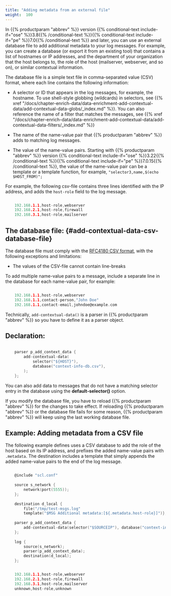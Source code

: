 ```yaml
---
title: "Adding metadata from an external file"
weight:  100
---
```

<!-- DISCLAIMER: This file is based on the syslog-ng Open Source Edition documentation https://github.com/balabit/syslog-ng-ose-guides/commit/2f4a52ee61d1ea9ad27cb4f3168b95408fddfdf2 and is used under the terms of The syslog-ng Open Source Edition Documentation License. The file has been modified by Axoflow. -->

In {{% productparam "abbrev" %}} version {{% conditional-text include-if="ose" %}}3.8{{% /conditional-text %}}{{% conditional-text include-if="pe" %}}7.0{{% /conditional-text %}} and later, you can use an external database file to add additional metadata to your log messages. For example, you can create a database (or export it from an existing tool) that contains a list of hostnames or IP addresses, and the department of your organization that the host belongs to, the role of the host (mailserver, webserver, and so on), or similar contextual information.

The database file is a simple text file in comma-separated value (CSV) format, where each line contains the following information:

  - A selector or ID that appears in the log messages, for example, the hostname. To use shell-style globbing (wildcards) in selectors, see {{% xref "/docs/chapter-enrich-data/data-enrichment-add-contextual-data/add-contextual-data-globs/_index.md" %}}. You can also reference the name of a filter that matches the messages, see {{% xref "/docs/chapter-enrich-data/data-enrichment-add-contextual-data/add-contextual-data-filters/_index.md" %}}

  - The name of the name-value pair that {{% productparam "abbrev" %}} adds to matching log messages.

  - The value of the name-value pairs. Starting with {{% productparam "abbrev" %}} version {{% conditional-text include-if="ose" %}}3.22{{% /conditional-text %}}{{% conditional-text include-if="pe" %}}7.0.15{{% /conditional-text %}}, the value of the name-value pair can be a template or a template function, for example, `"selector3,name,$(echo $HOST_FROM)";`

For example, the following csv-file contains three lines identified with the IP address, and adds the `host-role` field to the log message.

```c

    192.168.1.1,host-role,webserver
    192.168.2.1,host-role,firewall
    192.168.3.1,host-role,mailserver

```


## The database file: {#add-contextual-data-csv-database-file}

The database file must comply with the [RFC4180 CSV format](https://tools.ietf.org/html/rfc4180), with the following exceptions and limitations:

  - The values of the CSV-file cannot contain line-breaks

To add multiple name-value pairs to a message, include a separate line in the database for each name-value pair, for example:

```c

    192.168.1.1,host-role,webserver
    192.168.1.1,contact-person,"John Doe"
    192.168.1.1,contact-email,johndoe@example.com

```

Technically, `add-contextual-data()` is a parser in {{% productparam "abbrev" %}} so you have to define it as a parser object.



## Declaration:

```c

    parser p_add_context_data {
        add-contextual-data(
            selector("${HOST}"),
            database("context-info-db.csv"),
        );
    };

```


You can also add data to messages that do not have a matching selector entry in the database using the **default-selector()** option.

If you modify the database file, you have to reload {{% productparam "abbrev" %}} for the changes to take effect. If reloading {{% productparam "abbrev" %}} or the database file fails for some reason, {{% productparam "abbrev" %}} will keep using the last working database file.


## Example: Adding metadata from a CSV file

The following example defines uses a CSV database to add the role of the host based on its IP address, and prefixes the added name-value pairs with `.metadata`. The destination includes a template that simply appends the added name-value pairs to the end of the log message.

```c

    @include "scl.conf"
    
    source s_network {
        network(port(5555));
    };
    
    destination d_local {
        file("/tmp/test-msgs.log"
        template("$MSG Additional metadata:[${.metadata.host-role}]")};
    
    parser p_add_context_data {
        add-contextual-data(selector("$SOURCEIP"), database("context-info-db.csv"), default-selector("unknown"), prefix(".metadata."));
    };
    
    log {
        source(s_network);
        parser(p_add_context_data);
        destination(d_local);
    };

```

```c

    192.168.1.1,host-role,webserver
    192.168.2.1,host-role,firewall
    192.168.3.1,host-role,mailserver
    unknown,host-role,unknown

```

